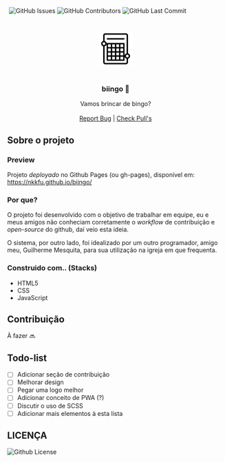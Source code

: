 <img alt="" src="https://img.shields.io/github/repo-size/NKKFu/biingo" />
<img alt="GitHub Issues" src="https://img.shields.io/github/issues/NKKFu/biingo" />
<img alt="GitHub Contributors" src="https://img.shields.io/github/contributors/NKKFu/biingo" />
<img alt="GitHub Last Commit" src="https://img.shields.io/github/last-commit/NKKFu/biingo" />

<p style="margin: 40px 0;" align="center">
  <a href="https://github.com/NKKFu">
    <img src="./.github/bingo.png" alt="Logo" width="80" height="80">
  </a>

  <h3 align="center">biingo 🎲</h3>

  <p align="center">
    Vamos brincar de bingo? 
    <br />
    <br />
    <a href="https://github.com/NKKFu/biingo/issues">Report Bug</a>
    |
    <a href="https://github.com/NKKFu/biingo/pulls">Check Pull's</a>
    <br />
  </p>
</p>

## Sobre o projeto

### Preview

Projeto *deployado* no Github Pages (ou gh-pages), disponível em: https://nkkfu.github.io/biingo/

### Por que?

O projeto foi desenvolvido com o objetivo de trabalhar em equipe, eu e meus amigos não conheciam corretamente o *workflow* de contribuição e *open-source* do github, daí veio esta ideia.

O sistema, por outro lado, foi idealizado por um outro programador, amigo meu, Guilherme Mesquita, para sua utilização na igreja em que frequenta.

### Construido com.. (Stacks)

- HTML5
- CSS
- JavaScript

## Contribuição

À fazer 🔜 

## Todo-list

- [ ] Adicionar seção de contribuição 
- [ ] Melhorar design
- [ ] Pegar uma logo melhor
- [ ] Adicionar conceito de PWA (?)
- [ ] Discutir o uso de SCSS
- [ ] Adicionar mais elementos à esta lista

## LICENÇA

<img alt="Github License" src="https://img.shields.io/github/license/NKKFu/biingo" />